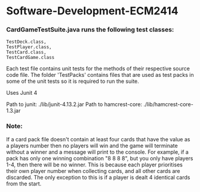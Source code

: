 # Software-Development-ECM2414

### CardGameTestSuite.java runs the following test classes: 
    TestDeck.class,
    TestPlayer.class,
    TestCard.class,
    TestCardGame.class

Each test file contains unit tests for the methods of their respective source code file.
The folder 'TestPacks' contains files that are used as test packs in some of the unit tests so it is required to run the suite.

Uses Junit 4

Path to junit: ./lib/junit-4.13.2.jar
Path to hamcrest-core: ./lib/hamcrest-core-1.3.jar

### Note:
If a card pack file doesn't contain at least four cards that have the value as a players number then no players will win and the game will terminate without a winner and a message will print to the console.
For example, if a pack has only one winning combination "8 8 8 8", but you only have players 1-4, then there will be no winner.
This is because each player prioritises their own player number when collecting cards, and all other cards are discarded.
The only exception to this is if a player is dealt 4 identical cards from the start.